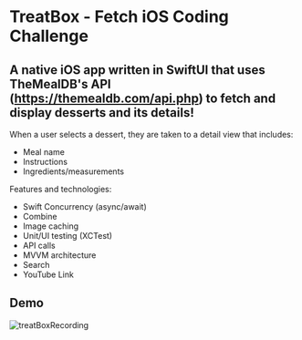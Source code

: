 # TreatBox - Fetch iOS Coding Challenge

## A native iOS app written in SwiftUI that uses TheMealDB's API (https://themealdb.com/api.php) to fetch and display desserts and its details!

When a user selects a dessert, they are taken to a detail view that includes:

* Meal name
* Instructions
* Ingredients/measurements

Features and technologies:

* Swift Concurrency (async/await)
* Combine
* Image caching
* Unit/UI testing (XCTest)
* API calls
* MVVM architecture
* Search
* YouTube Link

## Demo
![treatBoxRecording](https://github.com/user-attachments/assets/b0efa27e-e7cd-472c-91de-ec9960f21461)


